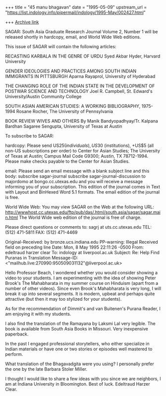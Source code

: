 +++
title = "45 manu bhagavan"
date = "1995-05-09"
upstream_url = "https://list.indology.info/pipermail/indology/1995-May/002427.html"

+++
[Archive link](https://list.indology.info/pipermail/indology/1995-May/002427.html)

SAGAR: South Asia Graduate Research Journal Volume 2, Number 1 will be 
released shortly in hardcopy, email, and World Wide Web editions.  

This issue of SAGAR will contain the following articles:

RECASTING KARBALA IN THE GENRE OF URDU <MARSIYA>
	Syed Akbar Hyder, Harvard University

GENDER IDEOLOGIES AND PRACTICES AMONG SOUTH INDIAN IMMIGRANTS IN PITTSBURGH
	Aparna Rayaprol, University of Hyderabad

THE CHANGING ROLE OF THE INDIAN STATE IN THE DEVELOPMENT OF POSTWAR 
SCIENCE AND TECHNOLOGY
	Joel R. Campbell, St. Edward's University/Austin Community College

SOUTH ASIAN AMERICAN STUDIES: A WORKING BIBLIOGRAPHY, 1975-1994
	Rosane Rocher, The University of Pennsylvania

BOOK REVIEW
	WIVES AND OTHERS By Manik Bandyopadhyay/Tr. Kalpana Bardhan
			Sagaree Sengupta, University of Texas at Austin

To subscribe to SAGAR:

hardcopy: Please send US$25 (individuals), US$30 (institutions), +US$5 
(all non-US subscriptions per order) to Center for Asian Studies; The 
University of Texas at Austin; Campus Mail Code G9300; Austin, TX 
78712-1994. Please make checks payable to the Center for Asian Studies.

email: Please send an email message with a blank subject line and this body:
subscribe sagar-journal
subscribe sagar-journal-discussion
to majordomo at bongo.cc.utexas.edu and you will receive a message informing 
you of your subscription.  This edition of the journal comes in Text 
with Layout and BinHexed Word 5.1 formats. The email edition of the 
journal is free.

World Wide Web: You may view SAGAR on the Web at the following URL:
http://wwwhost.cc.utexas.edu/ftp/pub/das/.html/south.asia/sagar/sagar.main.html
The World Wide web edition of the journal is free of charge.

Please direct questions or comments to:
sagrj at uts.cc.utexas.edu
 TEL: (512) 471-5811
 FAX: (512) 471-4469


Original-Received:  by bronze.ucs.indiana.edu 
PP-warning: Illegal Received field on preceding line
Date: Mon, 8 May 1995 22:11:26 -0500
From: edeltraud harzer clear <eclear at bronze.ucs.indiana.edu>
To: indology at liverpool.ac.uk
Subject: Re:  Help Find Puranas in Translation
Message-ID: <"mailhub.live:270990:950509031132"@liverpool.ac.uk>

Hello Professor Beach, I wondered whether you would consider
showing a video to your students.  I am experimenting with
the idea of showing Peter Brook's The Mahabharata in my
summer course on Hinduism (apart from a number of other
videos).  Since even Brook's Mahabharata is very long,
I will break it up into several segments.  It is modern,
upbeat and perhaps quite attractive (but then it may too
stylized for your students).

As for the recommendation of Dimmit's and van Buitenen's
Purana Reader, I am enjoying it with my students.

I also find the translation of the Ramayana by Laksmi Lal
very legible. The book is available from South Asia Books
in Missouri. Very inexpensive paperback.

In the past I engaged professional storytellers, who 
either specialize in Indian materials or have one or
two stories or episodes well mastered to perform.

What translation of the Bhagavadgita were you using?
I personally prefer the one by the late Barbara Stoler
Miller.

I thought I would like to share a few ideas with you since
we are neighbors, I am at Indiana University in Bloomington.
Best of luck. Edeltraud Harzer Clear.





